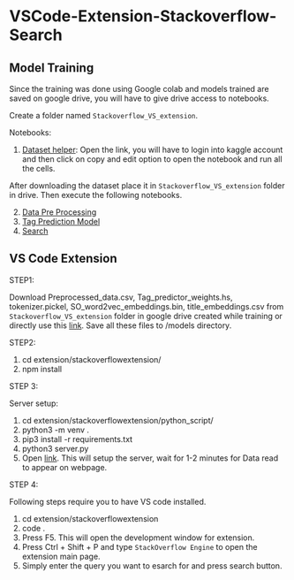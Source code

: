 # VSCode-Extension-Stackoverflow-Search
## Model Training 
Since the training was done using Google colab and models trained are saved on google drive, you will have to give drive access to notebooks.

Create a folder named `Stackoverflow_VS_extension`.

Notebooks:
1) [Dataset helper](https://www.kaggle.com/arpit2601/datacollection): Open the link, you will have to login into kaggle account and then click on copy and edit option to open the notebook and run all the cells.

After downloading the dataset place it in `Stackoverflow_VS_extension` folder in drive. Then execute the following notebooks.

2) [Data Pre Processing](https://colab.research.google.com/drive/16Hne2n4jbcgw0uEyPzeVTllp4QG9NXtE?usp=sharing)
3) [Tag Prediction Model](https://colab.research.google.com/drive/1-O_I5m2i__G00_p70Q0XMuFGyv135dFk?usp=sharing)
4) [Search](https://drive.google.com/file/d/182V2dtAUlGq2V8ILmrYyMBkZ-0mYr4dD/view?usp=sharing)

## VS Code Extension 
STEP1:

Download Preprocessed_data.csv, Tag_predictor_weights.hs, tokenizer.pickel, SO_word2vec_embeddings.bin, title_embeddings.csv from `Stackoverflow_VS_extension` folder in google drive created while training or directly use this [link](https://drive.google.com/drive/folders/1d12VLLcy-Y1g_wWS0Zbtvb0SsUUQSb8J?usp=sharing). Save all these files to /models directory.

STEP2:
1) cd extension/stackoverflowextension/
2) npm install

STEP 3:

Server setup:
1) cd extension/stackoverflowextension/python_script/
2) python3 -m venv .
3) pip3 install -r requirements.txt
4) python3 server.py
5) Open [link](127.0.0.1:5000/). This will setup the server, wait for 1-2 minutes for Data read to appear on webpage.

STEP 4:

Following steps require you to have VS code installed.
1) cd extension/stackoverflowextension
2) code .
3) Press F5. This will open the development window for extension.
4) Press Ctrl + Shift + P and type `StackOverflow Engine` to open the extension main page.
5) Simply enter the query you want to esarch for and press search button.
